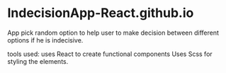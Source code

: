 
# IndecisionApp-React.github.io

App pick random option to help user to make decision between different options if he is indecisive.

tools used:
uses React to create functional components
Uses Scss for styling the elements.